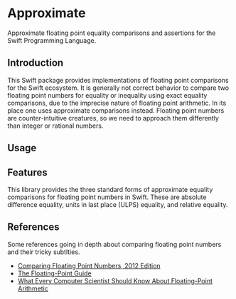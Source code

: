 # Approximate

Approximate floating point equality comparisons and assertions for the Swift 
Programming Language.

## Introduction
This Swift package provides implementations of floating point comparisons for the Swift 
ecosystem. It is generally not correct behavior to compare two floating point numbers 
for equality or inequality using exact equality comparisons, due to the imprecise 
nature of floating point arithmetic. In its place one uses approximate comparisons 
instead. Floating point numbers are counter-intuitive creatures, so we need to
approach them differently than integer or rational numbers.

## Usage

## Features
This library provides the three standard forms of approximate equality 
comparisons for floating point numbers in Swift. These are absolute difference 
equality, units in last place (ULPS) equality, and relative equality. 

## References
Some references going in depth about comparing floating point numbers and their 
tricky subtlties.
- [Comparing Floating Point Numbers, 2012 Edition](https://randomascii.wordpress.com/2012/02/25/comparing-floating-point-numbers-2012-edition/)
- [The Floating-Point Guide](https://floating-point-gui.de/errors/comparison/)
- [What Every Computer Scientist Should Know About Floating-Point Arithmetic](https://docs.oracle.com/cd/E19957-01/806-3568/ncg_goldberg.html)
